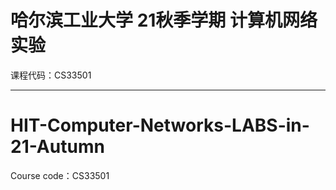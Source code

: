 # 哈尔滨工业大学 21秋季学期 计算机网络实验
课程代码：CS33501
*****
# HIT-Computer-Networks-LABS-in-21-Autumn
Course code：CS33501
